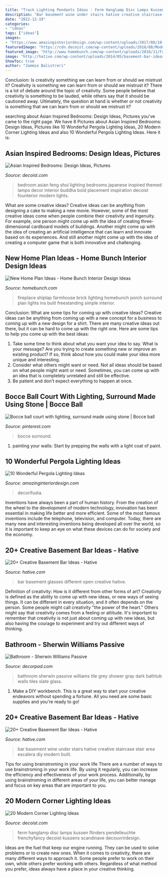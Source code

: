 ```yaml
---
title: "Track Lighting Pendants Ideas : Ferm Hanglamp Disc Lamps Kussen Flinders Pendelleuchte Frenchyfancy Decoist Kussens Scandinave Decouvrirdesign"
description: "Bar basement wine under stairs hative creative staircase stair area escalera diy modern built"
date: "2022-12-19"
categories:
- "ideas"
tags: ["ideas"]
images:
- "https://www.amazinginteriordesign.com/wp-content/uploads/2017/08/10-Wonderful-Pergola-Lighting-Ideas-6.jpg"
featuredImage: "https://cdn.decoist.com/wp-content/uploads/2016/08/Modern-pendant-lighting-from-ferm-LIVING.jpg"
featured_image: "http://www.homebunch.com/wp-content/uploads/2016/11/Farmhouse-Fireplace-with-Brick-shiplap-and-barn-lighting.jpg"
image: "http://hative.com/wp-content/uploads/2014/05/basement-bar-ideas/17-wine-bar-under-stairs.jpg"
ShowToc: true
author: "Jammie Balistreri"
---
```



Conclusion: Is creativity something we can learn from or should we mistrust it?
Creativity is something we can learn from or should we mistrust it?
There is a lot of debate around the topic of creativity. Some people believe that creativity is something to be lauded, while others say that it should be cautioned away. Ultimately, the question at hand is whether or not creativity is something that we can learn from or should we mistrust it?

	

		
searching about Asian Inspired Bedrooms: Design Ideas, Pictures you've came to the right page. We have 8 Pictures about Asian Inspired Bedrooms: Design Ideas, Pictures like 10 Wonderful Pergola Lighting Ideas, 20 Modern Corner Lighting Ideas and also 10 Wonderful Pergola Lighting Ideas. Here it is:
		
    
## Asian Inspired Bedrooms: Design Ideas, Pictures

<img loading=lazy src="http://cdn.decoist.com/wp-content/uploads/2014/03/Bold-lighting-ideas-for-the-asian-themed-bedroom.jpg" onerror="this.onerror=null;this.src='https://tse1.mm.bing.net/th?id=OIP.0poiieOrSLWvgPzwu1TgVwHaK7&amp;pid=15.1';" alt="Asian Inspired Bedrooms: Design Ideas, Pictures">

_Source: decoist.com_

>bedroom asian feng shui lighting bedrooms japanese inspired themed lamps decor interior buddha bold placement inspiration decoist founterior modern lights. 

	

What are some creative ideas?
Creative ideas can be anything from designing a cake to making a new movie. However, some of the most creative ideas come when people combine their creativity and ingenuity. For example, one person might come up with the idea of creating three-dimensional cardboard models of buildings. Another might come up with the idea of creating an artificial intelligence that can learn and innovate based on its experiences. And still another might come up with the idea of creating a computer game that is both innovative and challenging.

    
## New Home Plan Ideas - Home Bunch Interior Design Ideas

<img loading=lazy src="http://www.homebunch.com/wp-content/uploads/2016/11/Farmhouse-Fireplace-with-Brick-shiplap-and-barn-lighting.jpg" onerror="this.onerror=null;this.src='https://tse1.mm.bing.net/th?id=OIP.ckylg1ZLV_4H0ct9NScNMQHaLH&amp;pid=15.1';" alt="New Home Plan Ideas - Home Bunch Interior Design Ideas">

_Source: homebunch.com_

>fireplace shiplap farmhouse brick lighting homebunch porch surround plan lights ins built freestanding simple interior. 

	

Conclusion: What are some tips for coming up with creative ideas?
Creative ideas can be anything from coming up with a new concept for a business to coming up with a new design for a shirt. There are many creative ideas out there, but it can be hard to come up with the right one. Here are some tips to help you come up with the best ideas: 
1) Take some time to think about what you want your idea to say. What is your message? Are you trying to create something new or improve an existing product? If so, think about how you could make your idea more unique and interesting. 
2) Consider what others might want or need. Not all ideas should be based on what people might want or need. Sometimes, you can come up with an idea that is completely unrelated and still be effective. 
3) Be patient and don’t expect everything to happen at once.

    
## Bocce Ball Court With Lighting, Surround Made Using Stone | Bocce Ball

<img loading=lazy src="https://i.pinimg.com/736x/78/8e/85/788e85b05932aa1bb71215525889575d.jpg" onerror="this.onerror=null;this.src='https://tse2.mm.bing.net/th?id=OIP.Wm8LbmKCOgNc2jfAF0nGSgHaEI&amp;pid=15.1';" alt="Bocce ball court with lighting, surround made using stone | Bocce ball">

_Source: pinterest.com_

>bocce surround. 

	

1. painting your walls: Start by prepping the walls with a light coat of paint.

    
## 10 Wonderful Pergola Lighting Ideas

<img loading=lazy src="https://www.amazinginteriordesign.com/wp-content/uploads/2017/08/10-Wonderful-Pergola-Lighting-Ideas-6.jpg" onerror="this.onerror=null;this.src='https://tse2.mm.bing.net/th?id=OIP.EzOwOOKRwlnJsfiTp4Bx-gHaKD&amp;pid=15.1';" alt="10 Wonderful Pergola Lighting Ideas">

_Source: amazinginteriordesign.com_

>decorifusta. 

	

Inventions have always been a part of human history. From the creation of the wheel to the development of modern technology, innovation has been essential in making life better and more efficient. Some of the most famous inventions include the telephone, television, and computer. Today, there are many new and interesting inventions being developed all over the world, so it is important to keep an eye on what these devices can do for society and the economy.

    
## 20+ Creative Basement Bar Ideas - Hative

<img loading=lazy src="https://hative.com/wp-content/uploads/2014/05/basement-bar-ideas/16-different-glasses-open-look.jpg" onerror="this.onerror=null;this.src='https://tse3.mm.bing.net/th?id=OIP.y8rK8aG0R9UZG80KmObJBAHaJ4&amp;pid=15.1';" alt="20+ Creative Basement Bar Ideas - Hative">

_Source: hative.com_

>bar basement glasses different open creative hative. 

	

Definition of creativity: How is it different from other forms of art?
Creativity is defined as the ability to come up with new ideas, or new ways of seeing things. It can be different in every situation, and it often depends on the person. Some people might call creativity "the power of the heart." Others might say that creativity comes from a feeling or attitude. It's important to remember that creativity is not just about coming up with new ideas, but also having the courage to experiment and try out different ways of thinking.

    
## Bathroom - Sherwin Williams Passive

<img loading=lazy src="https://cdn.decorpad.com/photos/2011/09/23/d0b94cc2012d.jpg" onerror="this.onerror=null;this.src='https://tse2.mm.bing.net/th?id=OIP.N9HoIrL75YRr6DaCW61ikQHaJ4&amp;pid=15.1';" alt="Bathroom - Sherwin Williams Passive">

_Source: decorpad.com_

>bathroom sherwin passive williams tile grey shower gray dark bathtub walls tiles slate glass. 

	

1. Make a DIY workbench. This is a great way to start your creative endeavors without spending a fortune. All you need are some basic supplies and you're ready to go!

    
## 20+ Creative Basement Bar Ideas - Hative

<img loading=lazy src="http://hative.com/wp-content/uploads/2014/05/basement-bar-ideas/17-wine-bar-under-stairs.jpg" onerror="this.onerror=null;this.src='https://tse4.mm.bing.net/th?id=OIP.bjCs5_dVaxdWr2_VCeVHjgHaJ4&amp;pid=15.1';" alt="20+ Creative Basement Bar Ideas - Hative">

_Source: hative.com_

>bar basement wine under stairs hative creative staircase stair area escalera diy modern built. 

	

Tips for using brainstroming in your work life
There are a number of ways to use brainstroming in your work life. By using it regularly, you can increase the efficiency and effectiveness of your work process. Additionally, by using brainstroming in different areas of your life, you can better manage and focus on key areas that are important to you.

    
## 20 Modern Corner Lighting Ideas

<img loading=lazy src="https://cdn.decoist.com/wp-content/uploads/2016/08/Modern-pendant-lighting-from-ferm-LIVING.jpg" onerror="this.onerror=null;this.src='https://tse3.mm.bing.net/th?id=OIP.5kmz5AmSWy6aZtv0t9vZ-gHaLH&amp;pid=15.1';" alt="20 Modern Corner Lighting Ideas">

_Source: decoist.com_

>ferm hanglamp disc lamps kussen flinders pendelleuchte frenchyfancy decoist kussens scandinave decouvrirdesign. 

	

Ideas are the fuel that keep our engine running. They can be used to solve problems or to create new ones. When it comes to creativity, there are many different ways to approach it. Some people prefer to work on their own, while others prefer working with others. Regardless of what method you prefer, ideas always have a place in your creative thinking.

